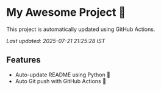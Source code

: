 # My Awesome Project 🚀

This project is automatically updated using GitHub Actions.

_Last updated: 2025-07-21 21:25:28 IST_

## Features
- Auto-update README using Python 🐍
- Auto Git push with GitHub Actions 🤖
